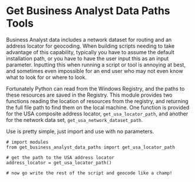 # Get Business Analyst Data Paths Tools

Business Analyst data includes a network dataset for routing and an address locator for geocoding. When building scripts needing to take advantage of this capability, typically you have to assume the default installation path, or you have to have the user input this as an input parameter. Inputting this when running a script or tool is annoying at best, and sometimes even impossible for an end user who may  not even know what to look for or where to look.

Fortunately Python can read from the Windows Registry, and the paths to these resources are saved in the Registry. This module provides two functions reading the location of resources from the registry, and returning the full file path to find them on the local machine. One function is provided for the USA composite address locator, `get_usa_locator_path`, and another for the network data set, `get_usa_network_dataset_path`.

Use is pretty simple, just import and use with no parameters.

```
# import modules
from get_business_analyst_data_paths import get_usa_locator_path

# get the path to the USA address locator
address_locator = get_usa_locator_path()

# now go write the rest of the script and geocode like a champ!
```
